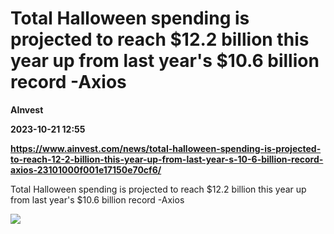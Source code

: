 # Total Halloween spending is projected to reach $12.2 billion this year up from last year's $10.6 billion record -Axios
**AInvest**

**2023-10-21 12:55**

**https://www.ainvest.com/news/total-halloween-spending-is-projected-to-reach-12-2-billion-this-year-up-from-last-year-s-10-6-billion-record-axios-23101000f001e17150e70cf6/**

Total Halloween spending is projected to reach $12.2 billion this year up from last year's $10.6 billion record -Axios

![](https://lh-prod-oper-pub-opercenter.s3.amazonaws.com/discovery-image/compress-17cf6d039a538001.png)